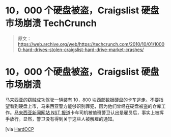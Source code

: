 # 10，000 个硬盘被盗，Craigslist 硬盘市场崩溃 TechCrunch

> 原文：<https://web.archive.org/web/https://techcrunch.com/2010/10/01/10000-hard-drives-stolen-craigslist-hard-drive-market-crashes/>

# 10，000 个硬盘被盗，Craigslist 硬盘市场崩溃

马来西亚的窃贼成功驾驶一辆装有 10，800 块西部数据硬盘的卡车逃走。不要指望看到硬盘上市，马来西亚警方能够识别罪犯，因为他们曾经在硬盘被盗的仓库工作。[马来西亚新闻网站 NST 报道](https://web.archive.org/web/20230125124548/http://www.nst.com.my/nst/articles/2airport/Article/)卡车司机被值班警卫认出是雇员后，事实上被挥手放行。显然，警卫没有得到关于这些人被解雇的通知。

[via [HardOCP](https://web.archive.org/web/20230125124548/http://www.hardocp.com/news/2010/10/01/hard_drive_heist_day/)